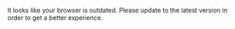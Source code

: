 It looks like your browser is outdated. Please update to the latest version in order to get a better experience.